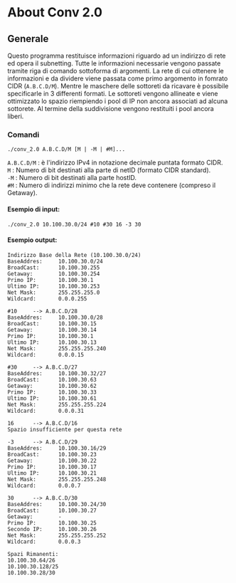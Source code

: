 About Conv 2.0
==========

## Generale
Questo programma restituisce informazioni riguardo ad un indirizzo di rete ed opera il subnetting.
Tutte le informazioni necessarie vengono passate tramite riga di comando sottoforma di argomenti.
La rete di cui ottenere le informazioni e da dividere viene passata come primo argomento in fomrato CIDR (<code>A.B.C.D/M</code>).
Mentre le maschere delle sottoreti da ricavare è possibile specificarle in 3 differenti formati.
Le sottoreti vengono allineate e viene ottimizzato lo spazio riempiendo i pool di IP non ancora associati ad alcuna sottorete.
Al termine della suddivisione vengono restituiti i pool ancora liberi.

### Comandi
<p><code>./conv_2.0 A.B.C.D/M [M | -M | #M]...</code></p>

<code>A.B.C.D/M</code> : è l'indirizzo IPv4 in notazione decimale puntata formato CIDR.
<br><code>M</code> : Numero di bit destinati alla parte di netID (formato CIDR standard).
<br><code>-M</code> : Numero di bit destinati alla parte hostID.
<br><code>#M</code> : Numero di indirizzi minimo che la rete deve contenere (compreso il Getaway).

#### Esempio di input:
```
./conv_2.0 10.100.30.0/24 #10 #30 16 -3 30
```
#### Esempio output:
```
Indirizzo Base della Rete (10.100.30.0/24)
BaseAddres:     10.100.30.0/24
BroadCast:      10.100.30.255
Getaway:        10.100.30.254
Primo IP:       10.100.30.1
Ultimo IP:      10.100.30.253
Net Mask:       255.255.255.0
Wildcard:       0.0.0.255

#10     --> A.B.C.D/28
BaseAddres:     10.100.30.0/28
BroadCast:      10.100.30.15
Getaway:        10.100.30.14
Primo IP:       10.100.30.1
Ultimo IP:      10.100.30.13
Net Mask:       255.255.255.240
Wildcard:       0.0.0.15

#30     --> A.B.C.D/27
BaseAddres:     10.100.30.32/27
BroadCast:      10.100.30.63
Getaway:        10.100.30.62
Primo IP:       10.100.30.33
Ultimo IP:      10.100.30.61
Net Mask:       255.255.255.224
Wildcard:       0.0.0.31

16      --> A.B.C.D/16
Spazio insufficiente per questa rete

-3      --> A.B.C.D/29
BaseAddres:     10.100.30.16/29
BroadCast:      10.100.30.23
Getaway:        10.100.30.22
Primo IP:       10.100.30.17
Ultimo IP:      10.100.30.21
Net Mask:       255.255.255.248
Wildcard:       0.0.0.7

30      --> A.B.C.D/30
BaseAddres:     10.100.30.24/30
BroadCast:      10.100.30.27
Getaway:        -
Primo IP:       10.100.30.25
Secondo IP:     10.100.30.26
Net Mask:       255.255.255.252
Wildcard:       0.0.0.3

Spazi Rimanenti:
10.100.30.64/26
10.100.30.128/25
10.100.30.28/30
```